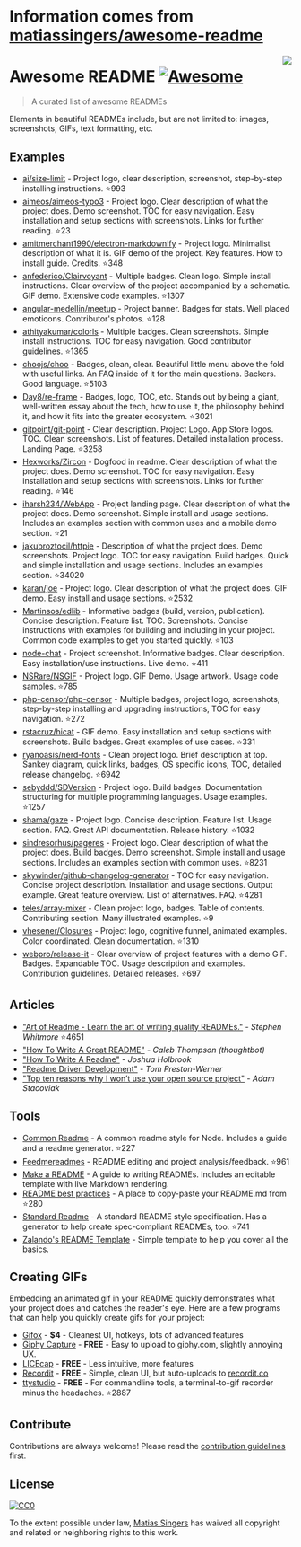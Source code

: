 # Information comes from [matiassingers/awesome-readme](https://github.com/matiassingers/awesome-readme)
<img src="icon.png" align="right" />

# Awesome README [![Awesome](https://cdn.rawgit.com/sindresorhus/awesome/d7305f38d29fed78fa85652e3a63e154dd8e8829/media/badge.svg)](https://github.com/sindresorhus/awesome)
> A curated list of awesome READMEs

Elements in beautiful READMEs include, but are not limited to: images, screenshots, GIFs, text formatting, etc.

## Examples
- [ai/size-limit](https://github.com/ai/size-limit) - Project logo, clear description, screenshot, step-by-step installing instructions. :star:993
- [aimeos/aimeos-typo3](https://github.com/aimeos/aimeos-typo3) - Project logo. Clear description of what the project does. Demo screenshot. TOC for easy navigation. Easy installation and setup sections with screenshots. Links for further reading. :star:23
- [amitmerchant1990/electron-markdownify](https://github.com/amitmerchant1990/electron-markdownify) - Project logo. Minimalist description of what it is. GIF demo of the project. Key features. How to install guide. Credits. :star:348
- [anfederico/Clairvoyant](https://github.com/anfederico/Clairvoyant) - Multiple badges. Clean logo. Simple install instructions. Clear overview of the project accompanied by a schematic. GIF demo. Extensive code examples. :star:1307
- [angular-medellin/meetup](https://github.com/angular-medellin/meetup) - Project banner. Badges for stats. Well placed emoticons. Contributor's photos. :star:128
- [athityakumar/colorls](https://github.com/athityakumar/colorls) - Multiple badges. Clean screenshots. Simple install instructions. TOC for easy navigation. Good contributor guidelines. :star:1365
- [choojs/choo](https://github.com/choojs/choo) - Badges, clean, clear. Beautiful little menu above the fold with useful links. An FAQ inside of it for the main questions. Backers. Good language. :star:5103
- [Day8/re-frame](https://github.com/Day8/re-frame) - Badges, logo, TOC, etc. Stands out by being a giant, well-written essay about the tech, how to use it, the philosophy behind it, and how it fits into the greater ecosystem. :star:3021
- [gitpoint/git-point](https://github.com/gitpoint/git-point) - Clear description. Project Logo. App Store logos. TOC. Clean screenshots. List of features. Detailed installation process. Landing Page. :star:3258
- [Hexworks/Zircon](https://github.com/Hexworks/zircon) - Dogfood in readme. Clear description of what the project does. Demo screenshot. TOC for easy navigation. Easy installation and setup sections with screenshots. Links for further reading. :star:146
- [iharsh234/WebApp](https://github.com/iharsh234/WebApp) - Project landing page. Clear description of what the project does. Demo screenshot. Simple install and usage sections. Includes an examples section with common uses and a mobile demo section. :star:21
- [jakubroztocil/httpie](https://github.com/jakubroztocil/httpie) - Description of what the project does. Demo screenshots. Project logo. TOC for easy navigation. Build badges. Quick and simple installation and usage sections. Includes an examples section. :star:34020
- [karan/joe](https://github.com/karan/joe) - Project logo. Clear description of what the project does. GIF demo. Easy install and usage sections. :star:2532
- [Martinsos/edlib](https://github.com/Martinsos/edlib) - Informative badges (build, version, publication). Concise description. Feature list. TOC. Screenshots. Concise instructions with examples for building and including in your project. Common code examples to get you started quickly. :star:103
- [node-chat](https://github.com/IgorAntun/node-chat) - Project screenshot. Informative badges. Clear description. Easy installation/use instructions. Live demo. :star:411
- [NSRare/NSGIF](https://github.com/NSRare/NSGIF) - Project logo. GIF Demo. Usage artwork. Usage code samples. :star:785
- [php-censor/php-censor](https://github.com/php-censor/php-censor) - Multiple badges, project logo, screenshots, step-by-step installing and upgrading instructions, TOC for easy navigation. :star:272
- [rstacruz/hicat](https://github.com/rstacruz/hicat) - GIF demo. Easy installation and setup sections with screenshots. Build badges. Great examples of use cases. :star:331
- [ryanoasis/nerd-fonts](https://github.com/ryanoasis/nerd-fonts) - Clean project logo. Brief description at top. Sankey diagram, quick links, badges, OS specific icons, TOC, detailed release changelog. :star:6942
- [sebyddd/SDVersion](https://github.com/sebyddd/SDVersion) - Project logo. Build badges. Documentation structuring for multiple programming languages. Usage examples. :star:1257
- [shama/gaze](https://github.com/shama/gaze) - Project logo. Concise description. Feature list. Usage section. FAQ. Great API documentation. Release history. :star:1032
- [sindresorhus/pageres](https://github.com/sindresorhus/pageres) - Project logo. Clear description of what the project does. Build badges. Demo screenshot. Simple install and usage sections. Includes an examples section with common uses. :star:8231
- [skywinder/github-changelog-generator](https://github.com/skywinder/github-changelog-generator) - TOC for easy navigation. Concise project description. Installation and usage sections. Output example. Great feature overview. List of alternatives. FAQ. :star:4281
- [teles/array-mixer](https://github.com/teles/array-mixer) - Clean project logo, badges. Table of contents. Contributing section. Many illustrated examples. :star:9
- [vhesener/Closures](https://github.com/vhesener/Closures) - Project logo, cognitive funnel, animated examples. Color coordinated. Clean documentation. :star:1310
- [webpro/release-it](https://github.com/webpro/release-it) - Clear overview of project features with a demo GIF. Badges. Expandable TOC. Usage description and examples. Contribution guidelines. Detailed releases. :star:697

## Articles
- ["Art of Readme - Learn the art of writing quality READMEs."](https://github.com/noffle/art-of-readme) - *Stephen Whitmore* :star:4651
- ["How To Write A Great README"](https://robots.thoughtbot.com/how-to-write-a-great-readme) - *Caleb Thompson (thoughtbot)*
- ["How To Write A Readme"](http://jfhbrook.github.io/2011/11/09/readmes.html) - *Joshua Holbrook*
- ["Readme Driven Development"](http://tom.preston-werner.com/2010/08/23/readme-driven-development.html) - *Tom Preston-Werner*
- ["Top ten reasons why I won’t use your open source project"](https://changelog.com/posts/top-ten-reasons-why-i-wont-use-your-open-source-project) - *Adam Stacoviak*

## Tools

- [Common Readme](https://github.com/noffle/common-readme) - A common readme style for Node. Includes a guide and a readme generator. :star:227
- [Feedmereadmes](https://github.com/lappleapple/feedmereadmes) - README editing and project analysis/feedback. :star:961
- [Make a README](https://www.makeareadme.com/) - A guide to writing READMEs. Includes an editable template with live Markdown rendering.
- [README best practices](https://github.com/jehna/readme-best-practices) - A place to copy-paste your README.md from :star:280
- [Standard Readme](https://github.com/RichardLitt/standard-readme) - A standard README style specification. Has a generator to help create spec-compliant READMEs, too. :star:741
- [Zalando's README Template](https://github.com/zalando/zalando-howto-open-source/blob/master/READMEtemplate.md) - Simple template to help you cover all the basics.

## Creating GIFs

Embedding an animated gif in your README quickly demonstrates what your project does and catches the reader's eye.  Here are a few programs that can help you quickly create gifs for your project:

- [Gifox](https://gifox.io) - **$4** - Cleanest UI, hotkeys, lots of advanced features
- [Giphy Capture](https://giphy.com/apps/giphycapture) - **FREE** - Easy to upload to giphy.com, slightly annoying UX.
- [LICEcap](https://www.cockos.com/licecap/) - **FREE** - Less intuitive, more features
- [Recordit](http://recordit.co/) - **FREE** - Simple, clean UI, but auto-uploads to [recordit.co](http://recordit.co)
- [ttystudio](https://github.com/chjj/ttystudio) - **FREE** - For commandline tools, a terminal-to-gif recorder minus the headaches. :star:2887

## Contribute

Contributions are always welcome!
Please read the [contribution guidelines](contributing.md) first.

## License

[![CC0](https://licensebuttons.net/p/zero/1.0/88x31.png)](https://creativecommons.org/publicdomain/zero/1.0/)

To the extent possible under law, [Matias Singers](http://mts.io) has waived all copyright and related or neighboring rights to this work.

